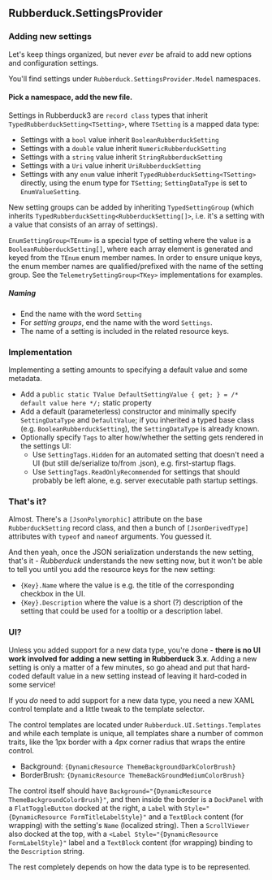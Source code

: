 ﻿## Rubberduck.SettingsProvider

### Adding new settings

Let's keep things organized, but never *ever* be afraid to add new options and configuration settings.

You'll find settings under `Rubberduck.SettingsProvider.Model` namespaces.

#### Pick a namespace, add the new file.

Settings in Rubberduck3 are `record class` types that inherit `TypedRubberduckSetting<TSetting>`, where `TSetting` is a mapped data type:

- Settings with a `bool` value inherit `BooleanRubberduckSetting`
- Settings with a `double` value inherit `NumericRubberduckSetting`
- Settings with a `string` value inherit `StringRubberduckSetting`
- Settings with a `Uri` value inherit `UriRubberduckSetting`
- Settings with any `enum` value inherit `TypedRubberduckSetting<TSetting>` directly, using the enum type for `TSetting`; `SettingDataType` is set to `EnumValueSetting`.

New setting groups can be added by inheriting `TypedSettingGroup` (which inherits `TypedRubberduckSetting<RubberduckSetting[]>`, i.e. it's a setting with a value that consists of an array of settings).

`EnumSettingGroup<TEnum>` is a special type of setting where the value is a `BooleanRubberduckSetting[]`, where each array element is generated and keyed from the `TEnum` enum member names. In order to ensure unique keys, the enum member names are qualified/prefixed with the name of the setting group. See the `TelemetrySettingGroup<TKey>` implementations for examples.

##### Naming
- End the name with the word `Setting`
- For _setting groups_, end the name with the word `Settings`.
- The name of a setting is included in the related resource keys.

### Implementation

Implementing a setting amounts to specifying a default value and some metadata.

- Add a `public static TValue DefaultSettingValue { get; } = /* default value here */;` static property
- Add a default (parameterless) constructor and minimally specify `SettingDataType` and `DefaultValue`; if you inherited a typed base class (e.g. `BooleanRubberduckSetting`), the `SettingDataType` is already known.
- Optionally specify `Tags` to alter how/whether the setting gets rendered in the settings UI:
  - Use `SettingTags.Hidden` for an automated setting that doesn't need a UI (but still de/serialize to/from .json), e.g. first-startup flags.
  - Use `SettingTags.ReadOnlyRecommended` for settings that should probably be left alone, e.g. server executable path startup settings.

### That's it?

Almost. There's a `[JsonPolymorphic]` attribute on the base `RubberduckSetting` record class, and then a bunch of `[JsonDerivedType]` attributes with `typeof` and `nameof` arguments. You guessed it.

And then yeah, once the JSON serialization understands the new setting, that's it - *Rubberduck* understands the new setting now, but it won't be able to tell you until you add the resource keys for the new setting:
- `{Key}.Name` where the value is e.g. the title of the corresponding checkbox in the UI.
- `{Key}.Description` where the value is a short (?) description of the setting that could be used for a tooltip or a description label.
 

### UI?

Unless you added support for a new data type, you're done - **there is no UI work involved for adding a new setting in Rubberduck 3.x**.
Adding a new setting is only a matter of a few minutes, so go ahead and put that hard-coded default value in a new setting instead of leaving it hard-coded in some service!

If you *do* need to add support for a new data type, you need a new XAML control template and a little tweak to the template selector.

The control templates are located under `Rubberduck.UI.Settings.Templates` and while each template is unique, all templates share a number of common traits, like the 1px border with a 4px corner radius that wraps the entire control.
  -	Background: `{DynamicResource ThemeBackgroundDarkColorBrush}`
  - BorderBrush: `{DynamicResource ThemeBackGroundMediumColorBrush}`

The control itself should have `Background="{DynamicResource ThemeBackgroundColorBrush}"`, and then inside the border is a `DockPanel` with a `FlatToggleButton` docked at the right, a `Label` with `Style="{DynamicResource FormTitleLabelStyle}"` and a `TextBlock` content (for wrapping) with the setting's `Name` (localized string).
Then a `ScrollViewer` also docked at the top, with a `<Label Style="{DynamicResource FormLabelStyle}"` label and a `TextBlock` content (for wrapping) binding to the `Description` string.

The rest completely depends on how the data type is to be represented.